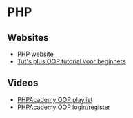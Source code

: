 # PHP


## Websites
- [PHP website](http://php.net/)
- [Tut's plus OOP tutorial voor beginners](http://code.tutsplus.com/tutorials/object-oriented-php-for-beginners--net-12762)


## Videos
- [PHPAcademy OOP playlist](https://www.youtube.com/watch?v=ipp4WPDwwvk&index=1&list=PLfdtiltiRHWF0RicJb20da8nECQ1jFvla)
- [PHPAcademy OOP login/register](https://www.youtube.com/watch?v=c_hNNAdyfQk&index=2&list=PLfdtiltiRHWF5Rhuk7k4UAU1_yLAZzhWc)